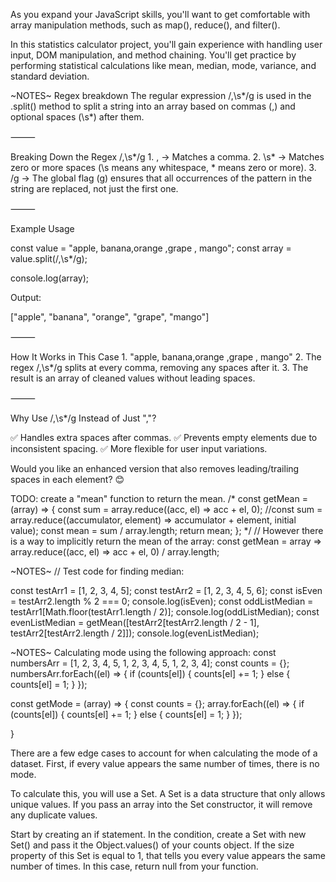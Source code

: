 As you expand your JavaScript skills, you'll want to get comfortable with array
manipulation methods, such as map(), reduce(), and filter().

In this statistics calculator project, you'll gain experience with handling user
input, DOM manipulation, and method chaining. You'll get practice by performing
statistical calculations like mean, median, mode, variance, and standard
deviation.


~NOTES~ Regex breakdown
The regular expression /,\s*/g is used in the .split() method to split a string into an array based on commas (,) and optional spaces (\s*) after them.

⸻

Breaking Down the Regex /,\s*/g
	1.	, → Matches a comma.
	2.	\s* → Matches zero or more spaces (\s means any whitespace, * means zero or more).
	3.	/g → The global flag (g) ensures that all occurrences of the pattern in the string are replaced, not just the first one.

⸻

Example Usage

const value = "apple, banana,orange ,grape ,  mango";
const array = value.split(/,\s*/g);

console.log(array);

Output:

["apple", "banana", "orange", "grape", "mango"]

⸻

How It Works in This Case
	1.	"apple, banana,orange ,grape ,  mango"
	2.	The regex /,\s*/g splits at every comma, removing any spaces after it.
	3.	The result is an array of cleaned values without leading spaces.

⸻

Why Use /,\s*/g Instead of Just ","?

✅ Handles extra spaces after commas.
✅ Prevents empty elements due to inconsistent spacing.
✅ More flexible for user input variations.

Would you like an enhanced version that also removes leading/trailing spaces in each element? 😊

TODO: create a "mean" function to return the mean. 
/*
const getMean = (array) => {
    const sum = array.reduce((acc, el) => acc + el, 0); //const sum = array.reduce((accumulator, element) => accumulator + element, initial value);
    const mean = sum / array.length;
    return mean;
};
*/
// However there is a way to implicitly return the mean of the array:
const getMean = array => array.reduce((acc, el) => acc + el, 0) / array.length; 

~NOTES~
// Test code for finding median: 

const testArr1 = [1, 2, 3, 4, 5];
const testArr2 = [1, 2, 3, 4, 5, 6];
const isEven = testArr2.length % 2 === 0;
console.log(isEven);
const oddListMedian = testArr1[Math.floor(testArr1.length / 2)];
console.log(oddListMedian);
const evenListMedian = getMean([testArr2[testArr2.length / 2 - 1], testArr2[testArr2.length / 2]]);
console.log(evenListMedian);

~NOTES~
Calculating mode using the following approach: 
const numbersArr = [1, 2, 3, 4, 5, 1, 2, 3, 4, 5, 1, 2, 3, 4];
const counts = {};
numbersArr.forEach((el) => {
  if (counts[el]) {
    counts[el] += 1;
  } else {
    counts[el] = 1;
  }
});

const getMode = (array) => {
    const counts = {};
    array.forEach((el) => {
        if (counts[el]) {
            counts[el] += 1;
        } else {
            counts[el] = 1;
        }
    });
    
}

There are a few edge cases to account for when calculating the mode of a dataset. First, if every value appears the same number of times, there is no mode.

To calculate this, you will use a Set. A Set is a data structure that only allows unique values. If you pass an array into the Set constructor, it will remove any duplicate values.

Start by creating an if statement. In the condition, create a Set with new Set() and pass it the Object.values() of your counts object. If the size property of this Set is equal to 1, that tells you every value appears the same number of times. In this case, return null from your function.